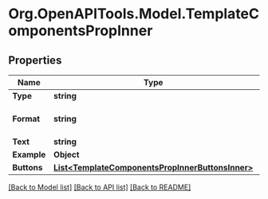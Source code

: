 # Org.OpenAPITools.Model.TemplateComponentsPropInner

## Properties

Name | Type | Description | Notes
------------ | ------------- | ------------- | -------------
**Type** | **string** |  | [optional] 
**Format** | **string** | Only for HEADER type | [optional] 
**Text** | **string** |  | [optional] 
**Example** | **Object** |  | [optional] 
**Buttons** | [**List&lt;TemplateComponentsPropInnerButtonsInner&gt;**](TemplateComponentsPropInnerButtonsInner.md) |  | [optional] 

[[Back to Model list]](../README.md#documentation-for-models) [[Back to API list]](../README.md#documentation-for-api-endpoints) [[Back to README]](../README.md)

